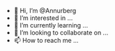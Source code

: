 - 👋 Hi, I’m @Annurberg
- 👀 I’m interested in ...
- 🌱 I’m currently learning ...
- 💞️ I’m looking to collaborate on ...
- 📫 How to reach me ...

<!---
Annurberg/Annurberg is a ✨ special ✨ repository because its `README.md` (this file) appears on your GitHub profile.
You can click the Preview link to take a look at your changes.
--->
